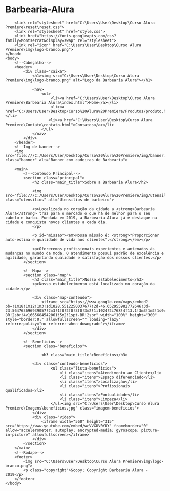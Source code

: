 # Barbearia-Alura

<!DOCTYPE html>
<html lang="pt-br">
    <meta charset="UTF-8">
        <title>Barbearia Alura</title>

        <link rel="stylesheet" href="C:\Users\User\Desktop\Curso Alura Premiere\reset\reset.css">
        <link rel="stylesheet" href="style.css">
        <link href="https://fonts.googleapis.com/css?family=Montserrat&display=swap" rel="stylesheet">
        <link rel="icon" href="C:\Users\User\Desktop\Curso Alura Premiere\img\logo-branco.png">
    </head>
    <body>
        <!--Cabeçalho-->
        <header>
            <div class="caixa">
                <h1><img src="C:\Users\User\Desktop\Curso Alura Premiere\img\logo-branco.png" alt="Logo da Barbearia Alura"></h1>

                <nav>
                    <ul>
                        <li><a href="C:\Users\User\Desktop\Curso Alura Premiere\Barbearia Alura\index.html">Home</a></li>
                        <li><a href="C:/Users/User/Desktop/Curso%20Alura%20Premiere/Produtos/produto.html">Produtos</a></li>
                       <li><a href="C:\Users\User\Desktop\Curso Alura Premiere\Contato\contato.html">Contatos</a></li>
                    </ul>
                </nav>
            </div>
        </header>
        <!--Img de banner-->
        <img src="file:///C:/Users/User/Desktop/Curso%20Alura%20Premiere/img/banner.jpg" class="banner" alt="Banner com cadeiras de Barbearia">

        <main>
            <!--Conteudo Principal-->
            <section class="principal">
                <h2 class="main_title">Sobre a Barbearia Alura</h2>

                <img src="file:///C:/Users/User/Desktop/Curso%20Alura%20Premiere/img/utensilios.jpg" class="utensilios" alt="Utensilios de barbeiro">

                <p>Localizada no coração da cidade a <strong>Barbearia Alura</strong> traz para o mercado o que há de melhor para o seu cabelo e barba. Fundada em 2019, a Barbearia Alura já é destaque na cidade e conquista novos clientes a cada dia.
                </p>
            
                <p id="missao"><em>Nossa missão é: <strong>"Proporcionar auto-estima e qualidade de vida aos clientes".</strong></em></p>
                
                <p>Oferecemos profissionais experientes e antenados às mudanças no mundo da moda. O atendimento possui padrão de excelência e agilidade, garantindo qualidade e satisfação dos nossos clientes.</p>
            </section>

            <!--Mapa-->
            <section class="map">
                <h3 class="main_title">Nosso estabelecimento</h3>
                <p>Nosso estabelecimento está localizado no coração da cidade.</p>

                <div class="map-conteudo">
                    <iframe src="https://www.google.com/maps/embed?pb=!1m18!1m12!1m3!1d1828.5512250037677!2d-46.652955982772646!3d-23.564763696939057!2m3!1f0!2f0!3f0!3m2!1i1024!2i768!4f13.1!3m3!1m2!1s0x94ce59541c6c79c3%3A0x36b90a85f0f8cb33!2sGrupo%20Alura!5e0!3m2!1spt-BR!2sbr!4v1665684542061!5m2!1spt-BR!2sbr" width="100%" height="300" style="border:0;" allowfullscreen="" loading="lazy" referrerpolicy="no-referrer-when-downgrade"></iframe>
                </div>
            </section>

            <!--Beneficios-->
            <section class="beneficios">
                
                    <h3 class="main_title">Benefícios</h3>

                <div class="conteudo-beneficios">
                        <ul class="lista-beneficios">
                            <li class="itens">Atendimento ao Cliente</li>
                            <li class="itens">Espaço diferenciado</li>
                            <li class="itens">Localização</li>
                            <li class="itens">Profissionais qualificados</li>
                            <li class="itens">Pontualidade</li>
                            <li class="itens">Limpeza</li>
                        </ul><img src="C:\Users\User\Desktop\Curso Alura Premiere\Imagens\beneficios.jpg" class="imagem-beneficios">
                </div>
                <div class="video">
                    <iframe width="560" height="315" src="https://www.youtube.com/embed/wcVVXUV0YUY" frameborder="0" allow="accelerometer; autoplay; encrypted-media; gyroscope; picture-in-picture" allowfullscreen></iframe>
                </div>
            </section>
        </main>
        <!--Rodape-->
        <footer>
            <img src="C:\Users\User\Desktop\Curso Alura Premiere\img\logo-branco.png">
            <p class="copyright">&copy; Copyright Barbearia Alura - 2019</p>
        </footer>
    </body>
    
</html>